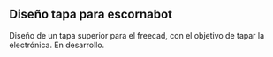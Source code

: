 ## Diseño tapa para escornabot
Diseño de un tapa superior para el freecad, con el objetivo de tapar la electrónica.
En desarrollo.
